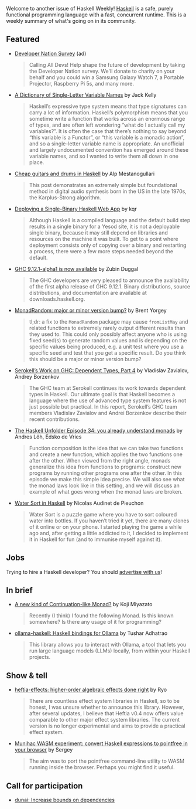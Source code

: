 Welcome to another issue of Haskell Weekly!
[Haskell](https://www.haskell.org) is a safe, purely functional programming language with a fast, concurrent runtime.
This is a weekly summary of what's going on in its community.

## Featured

- [Developer Nation Survey](https://developereconomics.net/?member_id=haskell&utm_medium=nl_ad_4) (ad)
  > Calling All Devs! Help shape the future of development by taking the Developer Nation survey. We'll donate to charity on your behalf and you could win a Samsung Galaxy Watch 7, a Portable Projector, Raspberry Pi 5s, and many more.

- [A Dictionary of Single-Letter Variable Names](http://jackkelly.name/blog/archives/2024/10/12/a_dictionary_of_single-letter_variable_names/) by Jack Kelly
  > Haskell’s expressive type system means that type signatures can carry a lot of information. Haskell’s polymorphism means that you sometime write a function that works across an enormous range of types, and are often left wondering “what do I actually call my variables?”. It is often the case that there’s nothing to say beyond “this variable is a Functor”, or “this variable is a monadic action”, and so a single-letter variable name is appropriate. An unofficial and largely undocumented convention has emerged around these variable names, and so I wanted to write them all down in one place.
  
- [Cheap guitars and drums in Haskell](https://blog.fmap.fr/posts/karplus-strong-sound-synthesis.html) by Alp Mestanogullari
  > This post demonstrates an extremely simple but foundational method in digital audio synthesis born in the US in the late 1970s, the Karplus-Strong algorithm.
  
- [Deploying a Single-Binary Haskell Web App](https://entropicthoughts.com/deploying-single-binary-haskell-web-app) by kqr
  > Although Haskell is a compiled language and the default build step results in a single binary for a Yesod site, it is not a deployable single binary, because it may still depend on libraries and resources on the machine it was built. To get to a point where deployment consists only of copying over a binary and restarting a process, there were a few more steps needed beyond the default.
  
- [GHC 9.12.1-alpha1 is now available](https://www.haskell.org/ghc/blog/20241016-ghc-9.12.1-alpha1-released.html) by Zubin Duggal
  > The GHC developers are very pleased to announce the availability of the first alpha release of GHC 9.12.1. Binary distributions, source distributions, and documentation are available at downloads.haskell.org.
  
- [MonadRandom: major or minor version bump?](https://byorgey.github.io/blog/posts/2024/10/14/MonadRandom-version-bump.html) by Brent Yorgey
  > tl;dr: a fix to the `MonadRandom` package may cause `fromListMay` and related functions to extremely rarely output different results than they used to. This could only possibly affect anyone who is using fixed seed(s) to generate random values and is depending on the specific values being produced, e.g. a unit test where you use a specific seed and test that you get a specific result. Do you think this should be a major or minor version bump?
  
- [Serokell’s Work on GHC: Dependent Types, Part 4](https://serokell.io/blog/serokell-s-work-on-ghc-dependent-types-part-4) by Vladislav Zavialov, Andrey Borzenkov
  > The GHC team at Serokell continues its work towards dependent types in Haskell. Our ultimate goal is that Haskell becomes a language where the use of advanced type system features is not just possible but practical. In this report, Serokell’s GHC team members Vladislav Zavialov and Andrei Borzenkov describe their recent contributions.
  
- [The Haskell Unfolder Episode 34: you already understand monads](https://well-typed.com/blog/2024/10/haskell-unfolder-episode-34-you-already-understand-monads/) by Andres Löh, Edsko de Vries
  > Function composition is the idea that we can take two functions and create a new function, which applies the two functions one after the other. When viewed from the right angle, monads generalize this idea from functions to programs: construct new programs by running other programs one after the other. In this episode we make this simple idea precise. We will also see what the monad laws look like in this setting, and we will discuss an example of what goes wrong when the monad laws are broken.
  
- [Water Sort in Haskell](https://nicaudinet.github.io/2024/10/14/watersort-haskell/) by Nicolas Audinet de Pieuchon
  > Water Sort is a puzzle game where you have to sort coloured water into bottles. If you haven’t tried it yet, there are many clones of it online or on your phone. I started playing the game a while ago and, after getting a little addicted to it, I decided to implement it in Haskell for fun (and to immunise myself against it).

## Jobs

Trying to hire a Haskell developer?
You should [advertise with us](https://haskellweekly.news/advertising.html)!

## In brief

- [A new kind of Continuation-like Monad?](https://discourse.haskell.org/t/a-new-kind-of-continuation-like-monad/10528) by Koji Miyazato
  > Recently (I think) I found the following Monad. Is this known somewhere? Is there any usage of it for programming?
  
- [ollama-haskell: Haskell bindings for Ollama](https://github.com/tusharad/ollama-haskell) by Tushar Adhatrao
  > This library allows you to interact with Ollama, a tool that lets you run large language models (LLMs) locally, from within your Haskell projects.

## Show & tell

- [heftia-effects: higher-order algebraic effects done right](https://discourse.haskell.org/t/ann-heftia-effects-higher-order-algebraic-effects-done-right/10509) by Ryo
  > There are countless effect system libraries in Haskell, so to be honest, I was unsure whether to announce this library. However, after several updates, I believe that Heftia v0.4 now offers value comparable to other major effect system libraries. The current version is no longer experimental and aims to provide a practical effect system.
  
- [Munihac WASM experiment: convert Haskell expressions to pointfree in your browser](https://discourse.haskell.org/t/munihac-wasm-experiment-convert-haskell-expressions-to-pointfree-in-your-browser/10541) by Sergey
  > The aim was to port the pointfree command-line utility to WASM running inside the browser. Perhaps you might find it useful.

## Call for participation

- [dunai: Increase bounds on dependencies](https://github.com/ivanperez-keera/dunai/issues/436)
